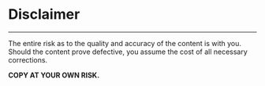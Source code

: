 # Disclaimer
---

The entire risk as to the quality and accuracy of the content is with you.
Should the content prove defective, you assume the cost of all necessary
corrections.

**COPY AT YOUR OWN RISK.**
